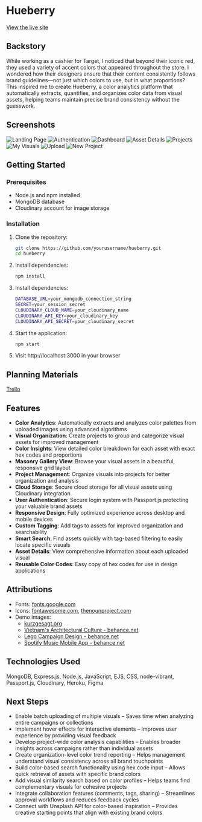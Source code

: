 # Hueberry

[View the live site](https://hueberry-3fc9d323e30c.herokuapp.com/)

## Backstory

While working as a cashier for Target, I noticed that beyond their iconic red, they used a variety of accent colors that appeared throughout the store. I wondered how their designers ensure that their content consistently follows brand guidelines—not just which colors to use, but in what proportions? This inspired me to create Hueberry, a color analytics platform that automatically extracts, quantifies, and organizes color data from visual assets, helping teams maintain precise brand consistency without the guesswork.

## Screenshots

![Landing Page](public/img/screenshots/landingPage.png)
![Authentication](public/img/screenshots/auth.png)
![Dashboard](public/img/screenshots/dashBoard.png)
![Asset Details](public/img/screenshots/assetDetails.png)
![Projects](public/img/screenshots/allProjects.png)
![My Visuals](public/img/screenshots/allVisuals.png)
![Upload](public/img/screenshots/newAsset.png)
![New Project](public/img/screenshots/newProject.png)

## Getting Started

### Prerequisites
- Node.js and npm installed
- MongoDB database
- Cloudinary account for image storage

### Installation
1. Clone the repository:
   ```bash
   git clone https://github.com/yourusername/hueberry.git
   cd hueberry
2. Install dependencies:
   ```bash
   npm install
4. Install dependencies:
   ```bash
   DATABASE_URL=your_mongodb_connection_string
   SECRET=your_session_secret
   CLOUDINARY_CLOUD_NAME=your_cloudinary_name
   CLOUDINARY_API_KEY=your_cloudinary_key
   CLOUDINARY_API_SECRET=your_cloudinary_secret
4. Start the application:
   ```bash
   npm start
5. Visit http://localhost:3000 in your browser

## Planning Materials

[Trello](https://trello.com/b/S5EWF8lt/hueberry-color-analytics-platform/)

## Features

- **Color Analytics**: Automatically extracts and analyzes color palettes from uploaded images using advanced algorithms
- **Visual Organization**: Create projects to group and categorize visual assets for improved management
- **Color Insights**: View detailed color breakdown for each asset with exact hex codes and proportions
- **Masonry Gallery View**: Browse your visual assets in a beautiful, responsive grid layout
- **Project Management**: Organize visuals into projects for better organization and analysis
- **Cloud Storage**: Secure cloud storage for all visual assets using Cloudinary integration
- **User Authentication**: Secure login system with Passport.js protecting your valuable brand assets
- **Responsive Design**: Fully optimized experience across desktop and mobile devices
- **Custom Tagging**: Add tags to assets for improved organization and searchability
- **Smart Search**: Find assets quickly with tag-based filtering to easily locate specific visuals
- **Asset Details**: View comprehensive information about each uploaded visual
- **Reusable Color Codes**: Easy copy of hex codes for use in design applications

## Attributions

- Fonts: [fonts.google.com](https://fonts.google.com/)
- Icons: [fontawesome.com](https://fontawesome.com/), [thenounproject.com](https://thenounproject.com/)
- Demo images: 
   - [kurzgesagt.org](https://kurzgesagt.org/)
   - [Vietnam's Architectural Culture - behance.net](https://www.behance.net/gallery/100515447/Vietnams-Architectural-Culture)
   - [Lego Campaign Design - behance.net](https://www.behance.net/gallery/220888301/LEGO-CAMPAIGN-DESIGN-(ADVERTISING))
   - [Spotify Music Mobile App - behance.net](https://www.behance.net/gallery/216237933/Spotify-Music-Mobile-App)

## Technologies Used

MongoDB, Express.js, Node.js, JavaScript, EJS, CSS, node-vibrant, Passport.js, Cloudinary, Heroku, Figma

## Next Steps

* Enable batch uploading of multiple visuals – Saves time when analyzing entire campaigns or collections
* Implement hover effects for interactive elements – Improves user experience by providing visual feedback
* Develop project-wide color analysis capabilities – Enables broader insights across campaigns rather than individual assets
* Create organization-level color trend reporting – Helps management understand visual consistency across all brand touchpoints
* Build color-based search functionality using hex code input – Allows quick retrieval of assets with specific brand colors
* Add visual similarity search based on color profiles – Helps teams find complementary visuals for cohesive projects
* Integrate collaboration features (comments, tags, sharing) – Streamlines approval workflows and reduces feedback cycles
* Connect with Unsplash API for color-based inspiration – Provides creative starting points that align with existing brand colors
